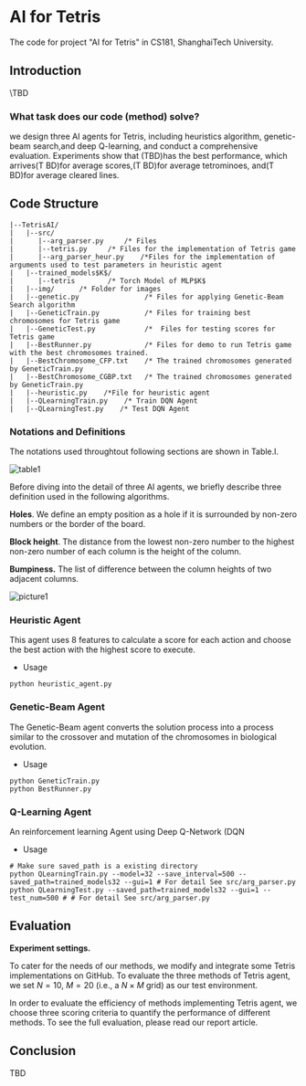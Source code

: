 # AI for Tetris

The code for project "AI for Tetris" in CS181, ShanghaiTech University.

## Introduction

\TBD

### **What task does our code (method) solve?**

we design three AI agents for  Tetris,  including  heuristics  algorithm,  genetic-beam  search,and  deep  Q-learning,  and  conduct  a  comprehensive  evaluation. Experiments  show  that  (TBD)has  the  best  performance,  which arrives(T BD)for  average  scores,(T BD)for  average  tetrominoes,  and(T BD)for  average  cleared  lines.



## Code Structure

```
|--TetrisAI/
|   |--src/
|      |--arg_parser.py		/* Files 
|      |--tetris.py     /* Files for the implementation of Tetris game
|      |--arg_parser_heur.py    /*Files for the implementation of arguments used to test parameters in heuristic agent
|   |--trained_models$K$/
|      |--tetris		/* Torch Model of MLP$K$
|   |--img/      /* Folder for images
|   |--genetic.py                /* Files for applying Genetic-Beam Search algorithm
|   |--GeneticTrain.py           /* Files for training best chromosomes for Tetris game
|   |--GeneticTest.py            /*  Files for testing scores for Tetris game
|   |--BestRunner.py             /* Files for demo to run Tetris game with the best chromosomes trained.
|   |--BestChromosome_CFP.txt    /* The trained chromosomes generated by GeneticTrain.py
|   |--BestChromosome_CGBP.txt   /* The trained chromosomes generated by GeneticTrain.py
|   |--heuristic.py    /*File for heuristic agent
|   |--QLearningTrain.py    /* Train DQN Agent 
|   |--QLearningTest.py    /* Test DQN Agent
```



### Notations and Definitions

The notations used throughtout following sections are shown in Table.Ⅰ.

![table1](https://github.com/caohch-1/AI-Project/blob/main/DQN/img/table1.png)

Before diving into the detail of three AI agents, we briefly describe three definition used in the following algorithms.

__Holes__. We define an empty position as a hole if it is surrounded by non-zero numbers or the border of the board.

__Block height__. The distance from the lowest non-zero number to the highest non-zero number of each column is the height of the column.

__Bumpiness.__ The list of difference between the column heights of two adjacent columns.

![picture1](https://github.com/caohch-1/AI-Project/blob/main/DQN/img/picture1.png)



### Heuristic Agent

This agent uses 8 features to calculate a score for each action and choose the best action with the highest score to execute.

- Usage

```
python heuristic_agent.py
```



### Genetic-Beam Agent

The Genetic-Beam agent converts the solution process into a process similar to the crossover and mutation of the chromosomes in biological evolution. 

- Usage

```
python GeneticTrain.py
python BestRunner.py
```



### Q-Learning Agent

An reinforcement learning Agent using Deep Q-Network (DQN

- Usage

```
# Make sure saved_path is a existing directory
python QLearningTrain.py --model=32 --save_interval=500 --saved_path=trained_models32 --gui=1 # For detail See src/arg_parser.py
python QLearningTest.py --saved_path=trained_models32 --gui=1 --test_num=500 # # For detail See src/arg_parser.py
```



## Evaluation

**Experiment settings.**

To cater for the needs of our methods, we modify  and integrate some Tetris implementations on GitHub. To evaluate the three methods of Tetris agent, we set $N=10$, $M=20$ (i.e., a $N\times M$ grid) as our test environment.



In order to evaluate the efficiency of methods implementing Tetris agent, we choose three scoring criteria to quantify the performance of different methods. To see the full evaluation, please read our report article.

## Conclusion

TBD

